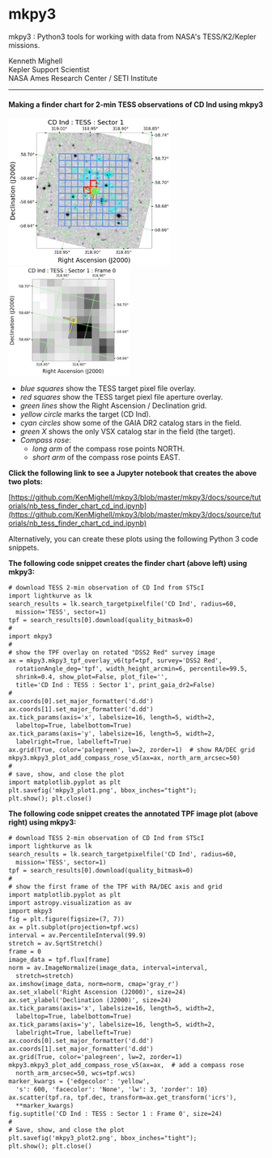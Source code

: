 # mkpy3
mkpy3 : Python3 tools for working with data from NASA's TESS/K2/Kepler missions.

Kenneth Mighell  
Kepler Support Scientist   
NASA Ames Research Center / SETI Institute

---

#### Making a finder chart for 2-min TESS observations of CD Ind using mkpy3

<!-- original: works with GitHub
<p float="left">
  <img src="./mkpy3_plot_figa.png" width="320" />
  <img src="./mkpy3_plot_figb.png" width="240" /> 
</p>
-->

<!-- revised: works with GitHub *and* test.pypi.org -->
<p float="left">
  <img src="https://github.com/KenMighell/mkpy3/raw/master/mkpy3_plot_figa.png" width="320" />
  <img src="https://github.com/KenMighell/mkpy3/raw/master/mkpy3_plot_figb.png" width="240" /> 
</p>


* *blue squares* show the TESS target pixel file overlay.
* *red squares* show the TESS target piexl file aperture overlay.
* *green lines* show the Right Ascension / Declination grid.
* *yellow circle* marks the target (CD Ind).
* *cyan circles* show some of the GAIA DR2 catalog stars in the field.
* *green X* shows the only VSX catalog star in the field (the target).
* *Compass rose*:
    * *long arm* of the compass rose points NORTH.
    * *short arm* of the compass rose points EAST.

**Click the following link to see a Jupyter notebook that creates the above two plots:**

[https://github.com/KenMighell/mkpy3/blob/master/mkpy3/docs/source/tutorials/nb_tess_finder_chart_cd_ind.ipynb](https://github.com/KenMighell/mkpy3/blob/master/mkpy3/docs/source/tutorials/nb_tess_finder_chart_cd_ind.ipynb)

Alternatively, you can create these plots using the following Python 3 code snippets.

**The following code snippet creates the finder chart (above left) using mkpy3:**

```
# download TESS 2-min observation of CD Ind from STScI
import lightkurve as lk
search_results = lk.search_targetpixelfile('CD Ind', radius=60, 
  mission='TESS', sector=1)    
tpf = search_results[0].download(quality_bitmask=0)
#
import mkpy3
#
# show the TPF overlay on rotated "DSS2 Red" survey image
ax = mkpy3.mkpy3_tpf_overlay_v6(tpf=tpf, survey='DSS2 Red', 
  rotationAngle_deg='tpf', width_height_arcmin=6, percentile=99.5,
  shrink=0.4, show_plot=False, plot_file='',
  title='CD Ind : TESS : Sector 1', print_gaia_dr2=False)
#
ax.coords[0].set_major_formatter('d.dd')
ax.coords[1].set_major_formatter('d.dd')
ax.tick_params(axis='x', labelsize=16, length=5, width=2,
  labeltop=True, labelbottom=True)
ax.tick_params(axis='y', labelsize=16, length=5, width=2,
  labelright=True, labelleft=True)
ax.grid(True, color='palegreen', lw=2, zorder=1)  # show RA/DEC grid
mkpy3.mkpy3_plot_add_compass_rose_v5(ax=ax, north_arm_arcsec=50)
#
# save, show, and close the plot
import matplotlib.pyplot as plt
plt.savefig('mkpy3_plot1.png', bbox_inches="tight");
plt.show(); plt.close()
```

**The following code snippet creates the annotated TPF image plot (above right) using mkpy3:**

```
# download TESS 2-min observation of CD Ind from STScI
import lightkurve as lk
search_results = lk.search_targetpixelfile('CD Ind', radius=60,  
  mission='TESS', sector=1)    
tpf = search_results[0].download(quality_bitmask=0)
#
# show the first frame of the TPF with RA/DEC axis and grid
import matplotlib.pyplot as plt
import astropy.visualization as av
import mkpy3
fig = plt.figure(figsize=(7, 7))
ax = plt.subplot(projection=tpf.wcs)
interval = av.PercentileInterval(99.9)
stretch = av.SqrtStretch()
frame = 0
image_data = tpf.flux[frame]
norm = av.ImageNormalize(image_data, interval=interval,  
  stretch=stretch)
ax.imshow(image_data, norm=norm, cmap='gray_r')
ax.set_xlabel('Right Ascension (J2000)', size=24)
ax.set_ylabel('Declination (J2000)', size=24)
ax.tick_params(axis='x', labelsize=16, length=5, width=2,
  labeltop=True, labelbottom=True)
ax.tick_params(axis='y', labelsize=16, length=5, width=2,
  labelright=True, labelleft=True)
ax.coords[0].set_major_formatter('d.dd')
ax.coords[1].set_major_formatter('d.dd')
ax.grid(True, color='palegreen', lw=2, zorder=1)
mkpy3.mkpy3_plot_add_compass_rose_v5(ax=ax,  # add a compass rose
  north_arm_arcsec=50, wcs=tpf.wcs)
marker_kwargs = {'edgecolor': 'yellow',  
  's': 600, 'facecolor': 'None', 'lw': 3, 'zorder': 10}
ax.scatter(tpf.ra, tpf.dec, transform=ax.get_transform('icrs'),  
  **marker_kwargs)
fig.suptitle('CD Ind : TESS : Sector 1 : Frame 0', size=24)
#
# Save, show, and close the plot
plt.savefig('mkpy3_plot2.png', bbox_inches="tight");  
plt.show(); plt.close()
```

[//]: # (EOF)
